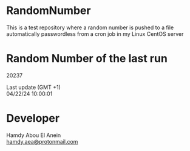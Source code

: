 # RandomNumber    
This is a test repository where a random number is pushed to a file automatically passwordless from a cron job in my Linux CentOS server    
# Random Number of the last run   
20237
      
Last update (GMT +1)    
04/22/24 10:00:01
# Developer    
Hamdy Abou El Anein   
hamdy.aea@protonmail.com

